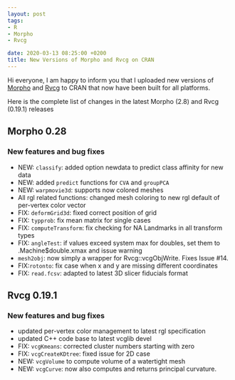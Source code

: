 ```yaml
---
layout: post
tags: 
- R 
- Morpho
- Rvcg

date: 2020-03-13 08:25:00 +0200
title: New Versions of Morpho and Rvcg on CRAN
---
```


Hi everyone, I am happy to inform you that I uploaded new versions of [Morpho](https://cran.r-project.org/package=Morpho) and [Rvcg](https://cran.r-project.org/package=Rvcg) to CRAN that now have been built for all platforms. 


Here is the complete list of changes in the latest Morpho (2.8) and Rvcg (0.19.1) releases


## Morpho 0.28

### New features and bug fixes
 
* NEW: `classify`: added option newdata to predict class affinity for new data
* NEW: added `predict` functions for `CVA` and `groupPCA`
* NEW: `warpmovie3d`: supports now colored meshes
* All rgl related functions: changed mesh coloring to new rgl default of per-vertex color vector
* FIX: `deformGrid3d`: fixed correct position of grid
* FIX: `typprob`: fix mean matrix for single cases
* FIX: `computeTransform`: fix checking for NA Landmarks in all transform types
* FIX: `angleTest`: if values exceed system max for doubles, set them to .Machine$double.xmax and issue warning
* `mesh2obj`: now simply a wrapper for Rvcg::vcgObjWrite. Fixes Issue #14.
* FIX:`rotonto`: fix case when x and y are missing different coordinates
* FIX: `read.fcsv`: adapted to latest 3D slicer fiducials format

## Rvcg 0.19.1

### New features and bug fixes

* updated per-vertex color management to latest rgl specification
* updated C++ code base to latest vcglib devel
* FIX: `vcgKmeans`: corrected cluster numbers starting with zero
* FIX: `vcgCreateKDtree`: fixed issue for 2D case
* NEW: `vcgVolume` to compute volume of a watertight mesh
* NEW: `vcgCurve`: now also computes and returns principal curvature.
